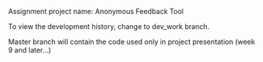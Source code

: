 Assignment project name: Anonymous Feedback Tool

To view the development history, change to dev_work branch.

Master branch will contain the code used only in project presentation (week 9 and later...)

